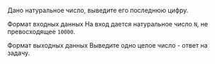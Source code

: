 Дано натуральное число, выведите его последнюю цифру.

Формат входных данных
На вход дается натуральное число `N`, не превосходящее `10000`.

Формат выходных данных
Выведите одно целое число - ответ на задачу.

